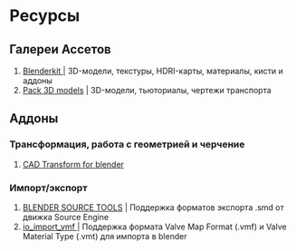 # Ресурсы

## Галереи Ассетов

1. [Blenderkit ](https://www.blenderkit.com/asset-gallery?query=order%3A-created+category\_subtree%3Aarchitecture+is\_free%3Atrue\&force\_cache=true\&page=10)| 3D-модели, текстуры, HDRI-карты, материалы, кисти и аддоны
2. [Pack 3D models](https://p3dm.ru) | 3D-модели, тьюториалы, чертежи транспорта

## Аддоны

### Трансформация, работа с геометрией и черчение

1. [CAD Transform for blender](https://blender-archipack.gumroad.com/l/nQVcS)

### Импорт/экспорт

1. [BLENDER SOURCE TOOLS](http://steamreview.org/BlenderSourceTools/) | Поддержка форматов экспорта .smd от движка Source Engine
2. [io\_import\_vmf ](https://github.com/lasa01/io\_import\_vmf)| Поддержка формата Valve Map Format (.vmf) и Valve Material Type (.vmt) для импорта в blender
